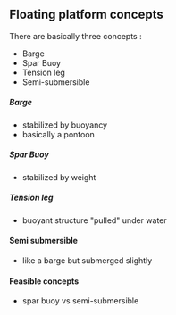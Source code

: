 ## Floating platform concepts 

There are basically three concepts : 
- Barge
- Spar Buoy
- Tension leg 
- Semi-submersible 


##### Barge
- stabilized by buoyancy 
- basically a pontoon  

##### Spar Buoy 
- stabilized by weight


##### Tension leg
- buoyant structure "pulled" under water


#### Semi submersible 
- like a barge but submerged slightly 



#### Feasible concepts 
- spar buoy vs semi-submersible 


